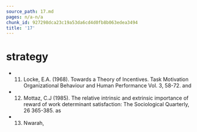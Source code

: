 ```yaml
---
source_path: 17.md
pages: n/a-n/a
chunk_id: 927298dca23c19a53da6cd4d0fb8b063edea3494
title: '17'
---
```

# strategy

- 11. Locke, E.A. (1968). Towards a Theory of Incentives. Task Motivation Organizational Behaviour and Human Performance Vol. 3, 58-72. and

- 12. Mottaz, C.J (1985). The relative intrinsic and extrinsic importance of reward of work determinant satisfaction: The Sociological Quarterly, 26 365-385. as

- 13. Nwarah,
